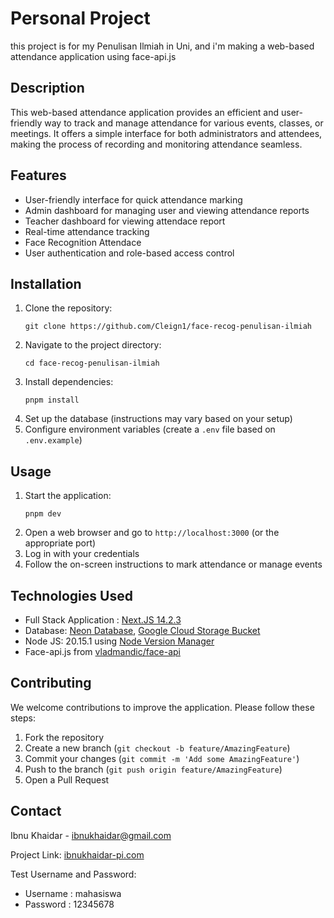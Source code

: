 # Personal Project
this project is for my Penulisan Ilmiah in Uni, and i'm making a web-based attendance application using face-api.js

## Description
This web-based attendance application provides an efficient and user-friendly way to track and manage attendance for various events, classes, or meetings. It offers a simple interface for both administrators and attendees, making the process of recording and monitoring attendance seamless.

## Features
- User-friendly interface for quick attendance marking
- Admin dashboard for managing user and viewing attendance reports
- Teacher dashboard for viewing attendace report
- Real-time attendance tracking
- Face Recognition Attendace
- User authentication and role-based access control

## Installation
1. Clone the repository:
   ```
   git clone https://github.com/Cleign1/face-recog-penulisan-ilmiah
   ```
2. Navigate to the project directory:
   ```
   cd face-recog-penulisan-ilmiah
   ```
3. Install dependencies:
   ```
   pnpm install
   ```
4. Set up the database (instructions may vary based on your setup)
5. Configure environment variables (create a `.env` file based on `.env.example`)

## Usage
1. Start the application:
   ```
   pnpm dev
   ```
2. Open a web browser and go to `http://localhost:3000` (or the appropriate port)
3. Log in with your credentials
4. Follow the on-screen instructions to mark attendance or manage events

## Technologies Used
- Full Stack Application : [Next.JS 14.2.3](https://nextjs.org/)
- Database: [Neon Database](https://neon.tech/), [Google Cloud Storage Bucket](https://cloud.google.com/storage/docs/creating-buckets)
- Node JS: 20.15.1 using [Node Version Manager](https://github.com/nvm-sh/nvm)
- Face-api.js from [vladmandic/face-api](https://github.com/vladmandic/face-api)

## Contributing
We welcome contributions to improve the application. Please follow these steps:
1. Fork the repository
2. Create a new branch (`git checkout -b feature/AmazingFeature`)
3. Commit your changes (`git commit -m 'Add some AmazingFeature'`)
4. Push to the branch (`git push origin feature/AmazingFeature`)
5. Open a Pull Request

## Contact
Ibnu Khaidar - [ibnukhaidar@gmail.com](mailto:ibnukhaidar@gmail.com)

Project Link: [ibnukhaidar-pi.com](https://ibnukhaidar-pi.com)

Test Username and Password:

- Username : mahasiswa
- Password : 12345678
